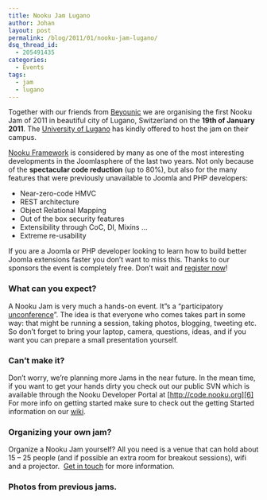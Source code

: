 ```yaml
---
title: Nooku Jam Lugano
author: Johan
layout: post
permalink: /blog/2011/01/nooku-jam-lugano/
dsq_thread_id:
  - 205491435
categories:
  - Events
tags:
  - jam
  - lugano
---
```

Together with our friends from [Beyounic][1] we are organising the first Nooku Jam of 2011 in beautiful city of Lugano, Switzerland on the **19th of January 2011**. The [University of Lugano][2] has kindly offered to host the jam on their campus.

[ Nooku Framework][3] is considered by many as one of the most interesting developments in the Joomlasphere of the last two years. Not only because of the **spectacular code reduction** (up to 80%), but also for the many features that were previously unavailable to Joomla and PHP developers:

*   Near-zero-code HMVC
*   REST architecture
*   Object Relational Mapping
*   Out of the box security features
*   Extensibility through CoC, DI, Mixins …
*   Extreme re-usability

If you are a Joomla or PHP developer looking to learn how to build better Joomla extensions faster you don’t want to miss this. Thanks to our sponsors the event is completely free. Don&#8217;t wait and [register now][4]!

<!--more-->

### What can you expect?

A Nooku Jam is very much a hands-on event. It&#8221;s a “participatory [unconference][5]”. The idea is that everyone who comes takes part in some way: that might be running a session, taking photos, blogging, tweeting etc. So don&#8217;t forget to bring your laptop, camera, questions, ideas, and if you want you can prepare a small presentation yourself.

### Can’t make it?

Don’t worry, we’re planning more Jams in the near future. In the mean time, if you want to get your hands dirty you check out our public SVN which is available through the Nooku Developer Portal at [http://code.nooku.org][6] For more info on getting started make sure to check out the getting Started information on our [wiki][7].

### Organizing your own jam?

Organize a Nooku Jam yourself? All you need is a venue that can hold about 15 – 25 people (and if possible an extra room for breakout sessions), wifi and a projector.  [Get in touch][8] for more information.

### Photos from previous jams.

<!-- #flickr_badge_wrapper img {margin-right: 15px !important; border: 1px solid #66C9F9 !important;} -->



<table id="flickr_badge_wrapper" border="0" cellspacing="10" cellpadding="0">
</table>

 [1]: http://www.beyounic.com/
 [2]: http://www.usi.ch/en/index.htm
 [3]: http://www.nooku.org/framework
 [4]: http://nj11lug.eventbrite.com
 [5]: http://en.wikipedia.org/wiki/Unconference
 [6]: http://code.nooku.org/
 [7]: http://wiki.nooku.org/
 [8]: http://www.nooku.org/about/contact.html